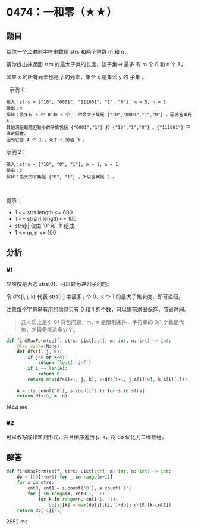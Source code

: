 # 0474：一和零（★★）


## 题目

给你一个二进制字符串数组 strs 和两个整数 m 和 n 。

请你找出并返回 strs 的最大子集的长度，该子集中 最多 有 m 个 0 和 n 个 1 。

如果 x 的所有元素也是 y 的元素，集合 x 是集合 y 的 子集 。

 
示例 1：

    输入：strs = ["10", "0001", "111001", "1", "0"], m = 5, n = 3
    输出：4
    解释：最多有 5 个 0 和 3 个 1 的最大子集是 {"10","0001","1","0"} ，因此答案是 4 。
    其他满足题意但较小的子集包括 {"0001","1"} 和 {"10","1","0"} 。{"111001"} 不满足题意，
    因为它含 4 个 1 ，大于 n 的值 3 。
示例 2：

    输入：strs = ["10", "0", "1"], m = 1, n = 1
    输出：2
    解释：最大的子集是 {"0", "1"} ，所以答案是 2 。
 

提示：
- 1 <= strs.length <= 600
- 1 <= strs[i].length <= 100
- strs[i] 仅由 '0' 和 '1' 组成
- 1 <= m, n <= 100


## 分析

### #1

显然按是否选 strs[0]，可以转为递归子问题。

令 dfs(i, j, k) 代表 strs[i:] 中最多 j 个 0、k 个 1 的最大子集长度，即可递归。

注意每个字符串有用的信息只有 0 和 1 的个数，可以提前求出保存，节省时间。

>这本质上是个 01 背包问题，m、n 是限制条件，字符串的 0/1 个数是代价，求最多能选多少个。

```python
def findMaxForm(self, strs: List[str], m: int, n: int) -> int:
    @lru_cache(None)
    def dfs(i, j, k):
        if j<0 or k<0:
            return float('-inf')
        if i == len(A):
            return 0
        return max(dfs(i+1, j, k), 1+dfs(i+1, j-A[i][0], k-A[i][1]))
    
    A = [(s.count('0'), s.count('1')) for s in strs]
    return dfs(0, m, n)
```
1644 ms

### #2

可以改写成非递归形式，并且倒序遍历 j、k，将 dp 优化为二维数组。

## 解答

```python
def findMaxForm(self, strs: List[str], m: int, n: int) -> int:
    dp = [[0]*(n+1) for _ in range(m+1)]
    for s in strs:
        cnt0, cnt1 = s.count('0'), s.count('1')
        for j in range(m, cnt0-1, -1):
            for k in range(n, cnt1-1, -1):
                dp[j][k] = max(dp[j][k], 1+dp[j-cnt0][k-cnt1])
    return dp[-1][-1]
```
2652 ms


